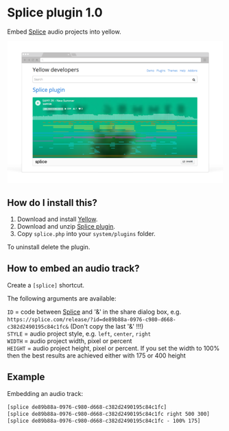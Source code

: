 Splice plugin 1.0
=======================
Embed [Splice](http://www.splice.com) audio projects into yellow.

![Screenshot](splice-browser.png?raw=true)

How do I install this?
----------------------
1. Download and install [Yellow](https://github.com/datenstrom/yellow/).
2. Download and unzip [Splice plugin](https://github.com/SAMY2K/yellow-plugin-splice/archive/master.zip).
3. Copy `splice.php` into your `system/plugins` folder.

To uninstall delete the plugin.

How to embed an audio track?
----------------------------
Create a `[splice]` shortcut.
 
The following arguments are available:

`ID` = code between [Splice](https://splice.com/release/?id=) and '&' in the share dialog box, e.g. `https://splice.com/release/?id=de89b88a-0976-c980-d668-c382d2490195c84c1fc&` (Don't copy the last '&' !!!)  
`STYLE` = audio project style, e.g. `left`, `center`, `right`   
`WIDTH` = audio project width, pixel or percent  
`HEIGHT` = audio project height, pixel or percent. If you set the width to 100% then the best results are achieved either with 175 or 400 height  

Example
-------
Embedding an audio track:

    [splice de89b88a-0976-c980-d668-c382d2490195c84c1fc]
    [splice de89b88a-0976-c980-d668-c382d2490195c84c1fc right 500 300]
    [splice de89b88a-0976-c980-d668-c382d2490195c84c1fc - 100% 175]
